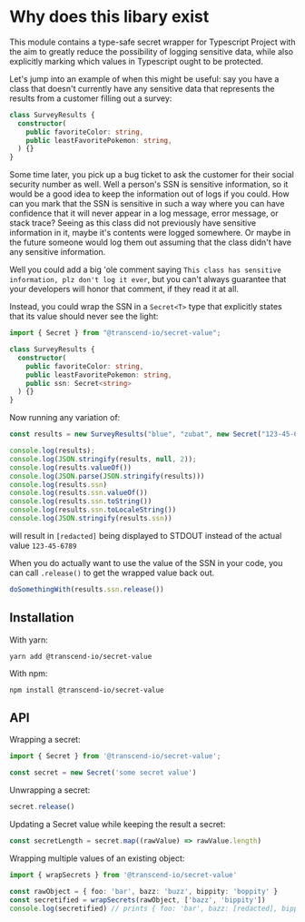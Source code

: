 # Why does this libary exist

This module contains a type-safe secret wrapper for Typescript Project with the aim to greatly reduce the possibility of logging sensitive data, while also explicitly marking which values in Typescript ought to be protected.

Let's jump into an example of when this might be useful: say you have a class that doesn't currently have any sensitive data that represents the results from a customer filling out a survey:

```typescript
class SurveyResults {
  constructor(
    public favoriteColor: string,
    public leastFavoritePokemon: string,
  ) {}
}
```

Some time later, you pick up a bug ticket to ask the customer for their social security number as well. Well a person's SSN is sensitive information, so it would be a good idea to keep the information out of logs if you could. How can you mark that the SSN is sensitive in such a way where you can have confidence that it will never appear in a log message, error message, or stack trace? Seeing as this class did not previously have sensitive information in it, maybe it's contents were logged somewhere. Or maybe in the future someone would log them out assuming that the class didn't have any sensitive information.

Well you could add a big 'ole comment saying `This class has sensitive information, plz don't log it ever`, but you can't always guarantee that your developers will honor that comment, if they read it at all.

Instead, you could wrap the SSN in a `Secret<T>` type that explicitly states that its value should never see the light:

```typescript
import { Secret } from "@transcend-io/secret-value";

class SurveyResults {
  constructor(
    public favoriteColor: string,
    public leastFavoritePokemon: string,
    public ssn: Secret<string>
  ) {}
}
```

Now running any variation of:

```typescript
const results = new SurveyResults("blue", "zubat", new Secret("123-45-6789"));

console.log(results);
console.log(JSON.stringify(results, null, 2));
console.log(results.valueOf())
console.log(JSON.parse(JSON.stringify(results)))
console.log(results.ssn)
console.log(results.ssn.valueOf())
console.log(results.ssn.toString())
console.log(results.ssn.toLocaleString())
console.log(JSON.stringify(results.ssn))
```

will result in `[redacted]` being displayed to STDOUT instead of the actual value `123-45-6789`

When you do actually want to use the value of the SSN in your code, you can call `.release()` to get the wrapped value back out.

```typescript
doSomethingWith(results.ssn.release())
```

## Installation

With yarn:

`yarn add @transcend-io/secret-value`

With npm:

`npm install @transcend-io/secret-value`


## API

Wrapping a secret:

```typescript
import { Secret } from '@transcend-io/secret-value';

const secret = new Secret('some secret value')
```

Unwrapping a secret:

```typescript
secret.release()
```

Updating a Secret value while keeping the result a secret:

```typescript
const secretLength = secret.map((rawValue) => rawValue.length)
```

Wrapping multiple values of an existing object:

```typescript
import { wrapSecrets } from '@transcend-io/secret-value'

const rawObject = { foo: 'bar', bazz: 'buzz', bippity: 'boppity' }
const secretified = wrapSecrets(rawObject, ['bazz', 'bippity'])
console.log(secretified) // prints { foo: 'bar', bazz: [redacted], bippity: [redacted] }
```
